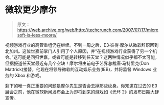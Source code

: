 # 微软更少摩尔

> 原文：<https://web.archive.org/web/http://techcrunch.com/2007/07/17/microsoft-is-less-moore/>

视频游戏行业的高管重组仍在继续。不到一周之后，E3·彼得·摩尔从微软辞职回到北加州。这位世嘉前掌门人引用了个人原因，并“在视频游戏行业获得了另一个机会。”这可能是回归世嘉，或者可能是转移到任天堂？这两种情况似乎都不太可能，但据报道任天堂最近有几个空缺！摩尔将由前电子艺界总裁唐·马特里克(Don Mattrick)接替，他现在将领导微软的互动娱乐业务(IEB)，并将监督 Windows 业务的 Xbox 和游戏。

剩下的唯一真正重要的问题是摩尔先生是否会去掉那些纹身。你知道在过去的 E3 展会之前，他在微软新闻发布会上为即将到来的游戏如《光环 2》的发布日期大肆宣传。